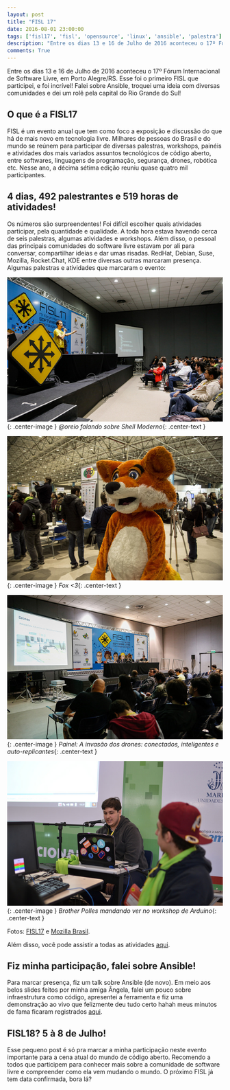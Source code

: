 ```yaml
---
layout: post
title: "FISL 17"
date: 2016-08-01 23:00:00
tags: ['fisl17', 'fisl', 'opensource', 'linux', 'ansible', 'palestra']
description: "Entre os dias 13 e 16 de Julho de 2016 aconteceu o 17º Fórum Internacional de Software Livre, em Porto Alegre/RS. Esse foi o primeiro FISL que participei, e foi incrível! Falei sobre Ansible, troquei uma ideia com diversas comunidades e dei um rolê pela capital do Rio Grande do Sul!"
comments: True
---
```


Entre os dias 13 e 16 de Julho de 2016 aconteceu o 17º Fórum Internacional de Software Livre, em Porto Alegre/RS. Esse foi o primeiro FISL que participei, e foi incrível! Falei sobre Ansible, troquei uma ideia com diversas comunidades e dei um rolê pela capital do Rio Grande do Sul!

## O que é a FISL17
FISL é um evento anual que tem como foco a exposição e discussão do que há de mais novo em tecnologia livre. Milhares de pessoas do Brasil e do mundo se reúnem para participar de diversas palestras, workshops, painéis e atividades dos mais variados assuntos tecnológicos de código aberto, entre softwares, linguagens de programação, segurança, drones, robótica etc. Nesse ano, a décima sétima edição reuniu quase quatro mil participantes.

## 4 dias, 492 palestrantes e 519 horas de atividades!
Os números são surpreendentes! Foi difícil escolher quais atividades participar, pela quantidade e qualidade. A toda hora estava havendo cerca de seis palestras, algumas atividades e workshops. Além disso, o pessoal das principais comunidades do software livre estavam por ali para conversar, compartilhar ideias e dar umas risadas. RedHat, Debian, Suse, Mozilla, Rocket.Chat, KDE entre diversas outras marcaram presença. Algumas palestras e atividades que marcaram o evento:

![@oreio falando sobre Shell Moderno](/img/oreio_shell_moderno.jpg){: .center-image }
*@oreio falando sobre Shell Moderno*{: .center-text }

![Fox](/img/mozilla_fox.jpg){: .center-image }
*Fox <3*{: .center-text }

![Painel sobre Drones](/img/painel_drone.jpg){: .center-image }
*Painel: A invasão dos drones: conectados, inteligentes e auto-replicantes*{: .center-text }

![Arduino Workshop](/img/arduino_workshop.jpg){: .center-image }
*Brother Polles mandando ver no workshop de Arduino*{: .center-text }

Fotos: [FISL17](https://www.flickr.com/photos/fisl17) e [Mozilla Brasil](https://www.flickr.com/photos/mozillabrasil/).

Além disso, você pode assistir a todas as atividades [aqui](http://agenda.fisl17.softwarelivre.org/#/).

## Fiz minha participação, falei sobre Ansible!
Para marcar presença, fiz um talk sobre Ansible (de novo). Em meio aos belos slides feitos por minha amiga Ângela, falei um pouco sobre infraestrutura como código, apresentei a ferramenta e fiz uma demonstração ao vivo que felizmente deu tudo certo hahah meus minutos de fama ficaram registrados [aqui](https://www.youtube.com/watch?v=6gWLLZ_XNdI).

## FISL18? 5 à 8 de Julho!
Esse pequeno post é só pra marcar a minha participação neste evento importante para a cena atual do mundo de código aberto. Recomendo a todos que participem para conhecer mais sobre a comunidade de software livre e compreender como ela vem mudando o mundo. O próximo FISL já tem data confirmada, bora lá?
